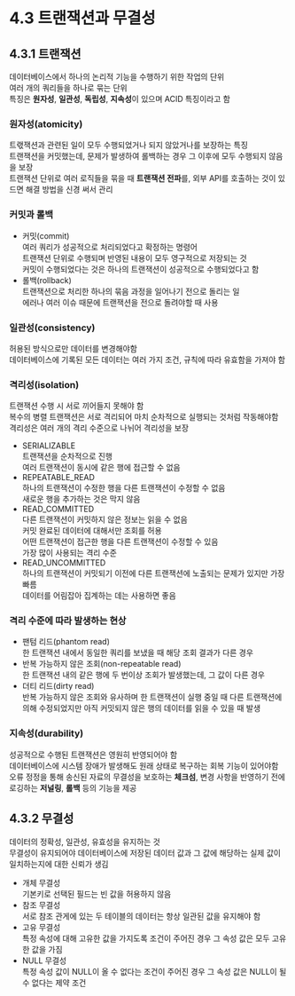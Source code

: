 # 4.3 트랜잭션과 무결성  

## 4.3.1 트랜잭션  
데이터베이스에서 하나의 논리적 기능을 수행하기 위한 작업의 단위  
여러 개의 쿼리들을 하나로 묶는 단위  
특징은 **원자성**, **일관성**, **독립성**, **지속성**이 있으며 ACID 특징이라고 함  

### 원자성(atomicity)  
트랛잭션과 관련된 일이 모두 수행되었거나 되지 않았거나를 보장하는 특징  
트랜잭션을 커밋했는데, 문제가 발생하여 롤백하는 경우 그 이후에 모두 수행되지 않음을 보장  
트랜잭션 단위로 여러 로직들을 묶을 때 **트랜잭션 전파**를, 외부 API를 호출하는 것이 있드면 해결 방법을 신경 써서 관리  

### 커밋과 롤백  
* 커밋(commit)  
여러 쿼리가 성공적으로 처리되었다고 확정하는 명령어  
트랜잭션 단위로 수행되며 반영된 내용이 모두 영구적으로 저장되는 것  
커밋이 수행되었다는 것은 하나의 트랜잭션이 성공적으로 수행되었다고 함  
* 롤백(rollback)  
트랜잭션으로 처리한 하나의 묶음 과정을 일어나기 전으로 돌리는 일  
에러나 여러 이슈 때문에 트랜잭션을 전으로 돌려야할 때 사용  

### 일관성(consistency)
허용된 방식으로만 데이터를 변경해야함  
데이터베이스에 기록된 모든 데이터는 여러 가지 조건, 규칙에 따라 유효함을 가져야 함  

### 격리성(isolation)
트랜잭션 수행 시 서로 끼어들지 못해야 함  
복수의 병렬 트랜잭션은 서로 격리되어 마치 순차적으로 실행되는 것처럼 작동해야함  
격리성은 여러 개의 격리 수준으로 나뉘어 격리성을 보장  
* SERIALIZABLE  
트랜잭션을 순차적으로 진행  
여러 트랜잭션이 동시에 같은 행에 접근할 수 없음  
* REPEATABLE_READ  
하나의 트랜잭션이 수정한 행을 다른 트랜잭션이 수정할 수 없음  
새로운 행을 추가하는 것은 막지 않음  
* READ_COMMITTED  
다른 트랜잭션이 커밋하지 않은 정보는 읽을 수 없음  
커밋 완료된 데이터에 대해서만 조회를 허용  
어떤 트랜잭션이 접근한 행을 다른 트랜잭션이 수정할 수 있음  
가장 많이 사용되는 격리 수준  
* READ_UNCOMMITTED  
하나의 트랜잭션이 커밋되기 이전에 다른 트랜잭션에 노출되는 문제가 있지만 가장 빠름  
데이터를 어림잡아 집계하는 데는 사용하면 좋음  

### 격리 수준에 따라 발생하는 현상  
* 팬텀 리드(phantom read)  
한 트랜잭션 내에서 동일한 쿼리를 보냈을 때 해당 조회 결과가 다른 경우  
* 반복 가능하지 않은 조회(non-repeatable read)  
한 트랜잭션 내의 같은 행에 두 번이상 조회가 발생했는데, 그 값이 다른 경우  
* 더티 리드(dirty read)  
반복 가능하지 않은 조회와 유사하며 한 트랜잭션이 실행 중일 때 다른 트랜잭션에 의해 수정되었지만 아직 커밋되지 않은 행의 데이터를 읽을 수 있을 때 발생  

### 지속성(durability)  
성공적으로 수행된 트랜잭션은 영원히 반영되어야 함  
데이터베이스에 시스템 장애가 발생해도 원래 상태로 복구하는 회복 기능이 있어야함  
오류 정정을 통해 송신된 자료의 무결성을 보호하는 **체크섬**, 변경 사항을 반영하기 전에 로깅하는 **저널링**, **롤백** 등의 기능을 제공  

## 4.3.2 무결성  
데이터의 정확성, 일관성, 유효성을 유지하는 것  
무결성이 유지되어야 데이터베이스에 저장된 데이터 값과 그 값에 해당하는 실제 값이 일치하는지에 대한 신뢰가 생김  
* 개체 무결성  
기본키로 선택된 필드는 빈 값을 허용하지 않음  
* 참조 무결성  
서로 참조 관게에 있는 두 테이블의 데이터는 항상 일관된 값을 유지해야 함  
* 고유 무결성  
특정 속성에 대해 고유한 값을 가지도록 조건이 주어진 경우 그 속성 값은 모두 고유한 값을 가짐  
* NULL 무결성  
특정 속성 값이 NULL이 올 수 없다는 조건이 주어진 경우 그 속성 값은 NULL이 될 수 없다는 제약 조건  